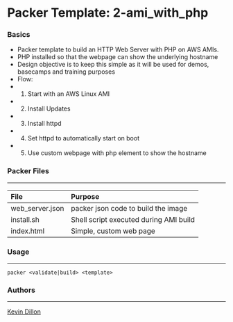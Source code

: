Packer Template: 2-ami_with_php
===========

### Basics
- Packer template to build an HTTP Web Server with PHP on AWS AMIs.
- PHP installed so that the webpage can show the underlying hostname
- Design objective is to keep this simple as it will be used for demos, basecamps and training purposes
- Flow:
- 1) Start with an AWS Linux AMI
- 2) Install Updates
- 3) Install httpd
- 4) Set httpd to automatically start on boot
- 5) Use custom webpage with php element to show the hostname

### Packer Files
----------------------
| File | Purpose |
|:-------- |:--------|
web_server.json | packer json code to build the image
install.sh | Shell script executed during AMI build
index.html | Simple, custom web page


### Usage
-----
```
packer <validate|build> <template>
```

### Authors
-----
[Kevin Dillon](kdillon@2ndwatch.com)

